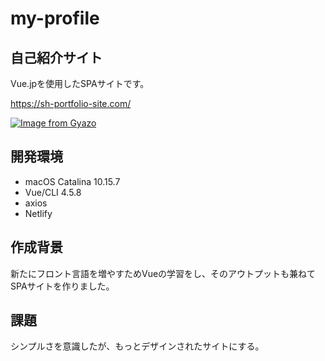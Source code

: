 # my-profile

## 自己紹介サイト

Vue.jpを使用したSPAサイトです。

https://sh-portfolio-site.com/




[![Image from Gyazo](https://i.gyazo.com/4ede1464545530e182e594c4231e6542.jpg)](https://gyazo.com/4ede1464545530e182e594c4231e6542)

## 開発環境

- macOS Catalina 10.15.7
- Vue/CLI 4.5.8
- axios
- Netlify

##  作成背景

新たにフロント言語を増やすためVueの学習をし、そのアウトプットも兼ねてSPAサイトを作りました。

## 課題

シンプルさを意識したが、もっとデザインされたサイトにする。



